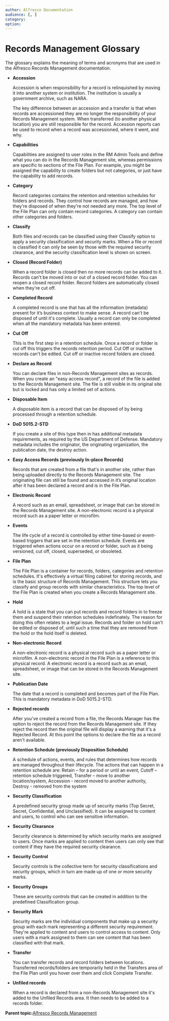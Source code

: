 ```yaml
---
author: Alfresco Documentation
audience: [, ]
category: 
option: 
---
```


# Records Management Glossary

The glossary explains the meaning of terms and acronyms that are used in the Alfresco Records Management documentation.

-   **Accession**

    Accession is when responsibility for a record is relinquished by moving it into another system or institution. The institution is usually a government archive, such as NARA.

    The key difference between an accession and a transfer is that when records are accessioned they are no longer the responsibility of your Records Management system. When transferred \(to another physical location\) you are still responsible for the record. Accession reports can be used to record when a record was accessioned, where it went, and why.

-   **Capabilities**

    Capabilities are assigned to user roles in the RM Admin Tools and define what you can do in the Records Management site, whereas permissions are specific to sections of the File Plan. For example, you might be assigned the capability to create folders but not categories, or just have the capability to add records.

-   **Category**

    Record categories contains the retention and retention schedules for folders and records. They control how records are managed, and how they're disposed of when they're not needed any more. The top level of the File Plan can only contain record categories. A category can contain other categories and folders.

-   **Classify**

    Both files and records can be classified using their Classify option to apply a security classification and security marks. When a file or record is classified it can only be seen by those with the required security clearance, and the security classification level is shown on screen.

-   **Closed \(Record Folder\)**

    When a record folder is closed then no more records can be added to it. Records can't be moved into or out of a closed record folder. You can reopen a closed record folder. Record folders are automatically closed when they're cut off.

-   **Completed Record**

    A completed record is one that has all the information \(metadata\) present for it’s business context to make sense. A record can't be disposed of until it's complete. Usually a record can only be completed when all the mandatory metadata has been entered.

-   **Cut Off**

    This is the first step in a retention schedule. Once a record or folder is cut off this triggers the records retention period. Cut Off or inactive records can't be edited. Cut off or inactive record folders are closed.

-   **Declare as Record**

    You can declare files in non-Records Management sites as records. When you create an "easy access record", a record of the file is added to the Records Management site. The file is still visible in its original site but is locked and has only a limited set of actions.

-   **Disposable Item**

    A disposable item is a record that can be disposed of by being processed through a retention schedule.

-   **DoD 5015.2-STD**

    If you create a site of this type then in has additional metadata requirements, as required by the US Department of Defense. Mandatory metadata includes the originator, the originating organization, the publication date, the destroy action.

-   **Easy Access Records \(previously In-place Records\)**

    Records that are created from a file that's in another site, rather than being uploaded directly to the Records Management site. The originating file can still be found and accessed in it’s original location after it has been declared a record and is in the File Plan.

-   **Electronic Record**

    A record such as an email, spreadsheet, or image that can be stored in the Records Management site. A non-electronic record is a physical record such as a paper letter or microfilm.

-   **Events**

    The life cycle of a record is controlled by either time-based or event-based triggers that are set in the retention schedule. Events are triggered when actions occur on a record or folder, such as it being versioned, cut off, closed, superseded, or obsoleted.

-   **File Plan**

    The File Plan is a container for records, folders, categories and retention schedules. It's effectively a virtual filing cabinet for storing records, and is the basic structure of Records Management. This structure lets you classify and group records with similar characteristics. The top level of the File Plan is created when you create a Records Management site.

-   **Hold**

    A hold is a state that you can put records and record folders in to freeze them and suspend their retention schedules indefinately. The reason for doing this often relates to a legal issue. Records and folder on hold can't be edited or disposed of, until such a time that they are removed from the hold or the hold itself is deleted.

-   **Non-electronic Record**

    A non-electronic record is a physical record such as a paper letter or microfilm. A non-electronic record in the File Plan is a reference to this physical record. A electronic record is a record such as an email, spreadsheet, or image that can be stored in the Records Management site.

-   **Publication Date**

    The date that a record is completed and becomes part of the File Plan. This is mandatory metadata in DoD 5015.2-STD.

-   **Rejected records**

    After you've created a record from a file, the Records Manager has the option to reject the record from the Records Management site. If they reject the record then the original file will display a warning that it's a Rejected Record. At this point the options to declare the file as a record aren't available.

-   **Retention Schedule \(previously Disposition Schedule\)**

    A schedule of actions, events, and rules that determines how records are managed throughout their lifecycle. The actions that can happen in a retention schedule are: Retain – for a period or until an event, Cutoff – retention schedule triggered, Transfer – move to another location/system, Accession - record moved to another authority, Destroy - removed from the system

-   **Security Classification**

    A predefined security group made up of security marks \(Top Secret, Secret, Confidential, and Unclassified\). It can be assigned to content and users, to control who can see sensitive information.

-   **Security Clearance**

    Security clearance is determined by which security marks are assigned to users. Once marks are applied to content then users can only see that content if they have the required security clearance.

-   **Security Control**

    Security controls is the collective term for security classifications and security groups, which in turn are made up of one or more security marks.

-   **Security Groups**

    These are security controls that can be created in addition to the predefined Classification group.

-   **Security Mark**

    Security marks are the individual components that make up a security group with each mark representing a different security requirement. They're applied to content and users to control access to content. Only users with a mark assigned to them can see content that has been classified with that mark.

-   **Transfer**

    You can transfer records and record folders between locations. Transferred records/folders are temporarily held in the Transfers area of the File Plan until you hover over them and click Complete Transfer.

-   **Unfiled records**

    When a record is declared from a non-Records Management site it's added to the Unfiled Records area. It then needs to be added to a records folder.


**Parent topic:**[Alfresco Records Management](../concepts/welcome-rm.md)

